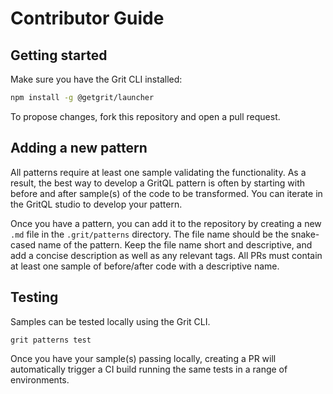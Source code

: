 # Contributor Guide

## Getting started

Make sure you have the Grit CLI installed:

```sh
npm install -g @getgrit/launcher
```

To propose changes, fork this repository and open a pull request.

## Adding a new pattern

All patterns require at least one sample validating the functionality. As a result, the best way to develop a
GritQL pattern is often by starting with before and after sample(s) of the code to be transformed. You can
iterate in the GritQL studio to develop your pattern.

Once you have a pattern, you can add it to the repository by creating a new `.md` file in the `.grit/patterns`
directory. The file name should be the snake-cased name of the pattern. Keep the file name short and
descriptive, and add a concise description as well as any relevant tags. All PRs must contain at least
one sample of before/after code with a descriptive name.

## Testing

Samples can be tested locally using the Grit CLI.

```sh
grit patterns test
```

Once you have your sample(s) passing locally, creating a PR will automatically trigger a CI build running the same tests in a range of environments.
